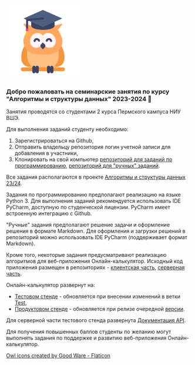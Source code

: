 <img src="https://github.com/HSE-algo-23-owl/.github/blob/main/images/owl.png" width="200">

### Добро пожаловать на семинарские занятия по курсу "Алгоритмы и структуры данных" 2023-2024 👋

Занятия проводятся со студентами 2 курса Пермского кампуса НИУ ВШЭ.

Для выполнения заданий студенту необходимо:
1. Зарегистрироваться на Github,
2. Отправить владельцу репозитория логин учетной записи для добавления в участники,
3. Клонировать на свой компьютер [репозиторий для заданий по программированию](https://github.com/HSE-algo-23-owl/programming_tasks), [репозиторий для "ручных" заданий](https://github.com/HSE-algo-23-owl/manual_tasks).

Все задания располагаются в проекте [Алгоритмы и структуры данных 23/24](https://github.com/orgs/HSE-algo-23-owl/projects/1).

Задания по программированию предполагают реализацию на языке Python 3. Для выполнения заданий рекомендуется использовать IDE PyCharm, доступную по студенческой лицензии. PyCharm имеет встроенную интеграцию с Github.

"Ручные" задания предполагают решение задачи и оформление решения в формате Markdown. Для оформления и загрузки решений в репозиторий можно использовать IDE PyCharm (поддерживает формат Markdown).

Кроме того, некоторые задания предусматривают реализацию алгоритмов для веб-приложения Онлайн-калькулятор. Исходный код приложения размещен в репозиториях - [клиентская часть](https://github.com/HSE-algo-23-owl/algoscalc-front), [серверная часть](https://github.com/HSE-algo-23-owl/algoscalc-back).

Онлайн-калькулятор развернут на:
- [Тестовом стенде](https://owl-test.ommat.ru/) - обновляется при внесении изменений в ветки [Test](https://github.com/HSE-algo-23-owl/algoscalc-back/tree/Test),
- [Продуктовом стенде](https://owl-prod.ommat.ru/) - обновляется при релизе очередной [версии](https://github.com/HSE-algo-23-owl/algoscalc-back/releases).

Для серверной части тестового стенда развернута [Документация API](https://owl-swagger.ommat.ru/docs).

Для получения повышенных баллов студенты по желанию могут выполнять задания по поддержке и развитию веб-приложения Онлайн-калькулятор.

<a href="https://www.flaticon.com/free-icons/owl" title="owl icons">Owl icons created by Good Ware - Flaticon</a>
